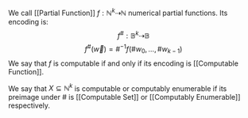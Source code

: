We call [[Partial Function]] $f:\mathbb{N}^{k}\dashrightarrow \mathbb{N}$ numerical partial functions. 
Its encoding is:
$$
f^{\#}:\mathbb{B}^{k}\dashrightarrow \mathbb{B}
$$
$$
f^{\#}(\vec{w})=\#^{-1}f(\#w_{0},\dots,\#w_{k-1})
$$
We say that $f$ is computable if and only if its encoding is [[Computable Function]].

We say that $X\subseteq \mathbb{N}^{k}$ is computable or computably enumerable if its preimage under $\#$ is [[Computable Set]] or [[Computably Enumerable]] respectively.

